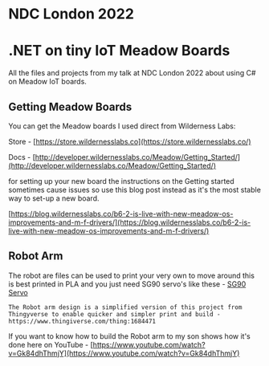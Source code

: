 # NDC London 2022
# .NET on tiny IoT Meadow Boards

All the files and projects from my talk at NDC London 2022 about using C# on Meadow IoT boards.  

## Getting Meadow Boards

You can get the Meadow boards I used direct from Wilderness Labs:

Store - [https://store.wildernesslabs.co](https://store.wildernesslabs.co/)

Docs - [http://developer.wildernesslabs.co/Meadow/Getting_Started/](http://developer.wildernesslabs.co/Meadow/Getting_Started/)

for setting up your new board the instructions on the Getting started sometimes cause issues so use this blog post instead as it's the most stable way to set-up a new board.

[https://blog.wildernesslabs.co/b6-2-is-live-with-new-meadow-os-improvements-and-m-f-drivers/](https://blog.wildernesslabs.co/b6-2-is-live-with-new-meadow-os-improvements-and-m-f-drivers/)

## Robot Arm

The robot are files can be used to print your very own to move around this is best printed in PLA and you just need SG90 servo's like these - [SG90 Servo](https://www.amazon.co.uk/ARCELI-Airplane-Accessories-Arduino-Helicopter/dp/B07MY2Y253/ref=sr_1_5?crid=18GVRGA7DRGY8&keywords=sg90&qid=1652171728&sprefix=sg90%2Caps%2C97&sr=8-5)

    The Robot arm design is a simplified version of this project from Thingyverse to enable quicker and simpler print and build - https://www.thingiverse.com/thing:1684471

If you want to know how to build the Robot arm to my son shows how it's done here on YouTube - [https://www.youtube.com/watch?v=Gk84dhThmjY](https://www.youtube.com/watch?v=Gk84dhThmjY)